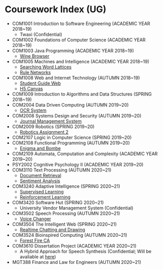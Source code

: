 # Coursework Index (UG)

 - COM1001 Introduction to Software Engineering (ACADEMIC YEAR 2018~19)
   - Twaxi (Confidential)
 - COM1002 Foundations of Computer Science (ACADEMIC YEAR 2018~19)
 - COM1003 Java Programming (ACADEMIC YEAR 2018~19)
   - [Wine Browser](https://github.com/xuan525/COM1003-Wine-Browser-Assignment)
 - COM1005 Machines and Intelligence (ACADEMIC YEAR 2018~19)
   - [Searching Word Lattices](https://github.com/xuan525/COM1005-Searching-Word-Lattices-Assignment)
   - [Rule Networks](https://github.com/xuan525/COM1005-Rule-Networks-Assignment)
 - COM1008 Web and Internet Technology (AUTUMN 2018~19)
   - [Student Guide Web](https://github.com/xuan525/COM1008-Student-Guide-Web-Assignment)
   - [H5 Canvas](https://github.com/xuan525/COM1008-H5-Canvas-Assignment)
 - COM1009 Introduction to Algorithms and Data Structures (SPRING 2018~19)
 - COM2004 Data Driven Computing (AUTUMN 2019~20)
   - [OCR System](https://github.com/xuan525/COM2004-OCR-System-Assignment)
 - COM2008 Systems Design and Security (AUTUMN 2019~20)
   - [Journal Management System](https://github.com/xuan525/COM2008-Journal-Management-System-Assignment)
 - COM2009 Robotics (SPRING 2019~20)
   - [Robotics Assignment 2](https://github.com/xuan525/COM2009-Robotics-Assignment-2)
 - COM2107 Logic in Computer Science (SPRING 2019~20)
 - COM2108 Functional Programming (AUTUMN 2019~20)
   - [Enigma and Bombe](https://github.com/xuan525/COM2108-Enigma-Bombe-Assignment)
 - COM2109 Automata, Computation and Complexity (ACADEMIC YEAR 2019~20)
 - PSY2002 Cognitive Psychology II (ACADEMIC YEAR 2019~20)
 - COM3110 Text Processing (AUTUMN 2020~21)
   - [Document Retrieval](https://github.com/xuan525/COM3110-Document-Retrieval-Assignment)
   - [Sentiment Analysis](https://github.com/xuan525/COM3110-Sentiment-Analysis-Assignment)
 - COM3240 Adaptive Intelligence (SPRING 2020~21)
   - [Supervised Learning](https://github.com/xuan525/COM3240-Supervised-Learning-Assignment)
   - [Reinforcement Learning](https://github.com/xuan525/COM3240-Reinforcement-Learning-Assignment)
 - COM3420 Software Hut (SPRING 2020~21)
   - University Vendor Management System (Confidential)
 - COM3502 Speech Processing (AUTUMN 2020~21)
   - [Voice Changer](https://github.com/xuan525/COM3502-Voice-Changer-Assignment)
 - COM3504 The Intelligent Web (SPRING 2020~21)
   - [Realtime Chatting and Drawing](https://github.com/xuan525/COM3504-Realtime-Chatting-Drawing-Assignment)
 - COM3524 Bioinspired Computing (AUTUMN 2020~21)
   - [Forest Fire CA](https://github.com/xuan525/COM3524-Forest-Fire-CA-Assignment)
 - COM3610 Dissertation Project (ACADEMIC YEAR 2020~21)
   - A Hybrid Approach for Speech Synthesis (Confidential; Will be avaliable at [here](http://www.dcs.shef.ac.uk/intranet/teaching/public/projects/dissertations.html))
 - MGT388 Finance and Law for Engineers (AUTUMN 2020~21)

